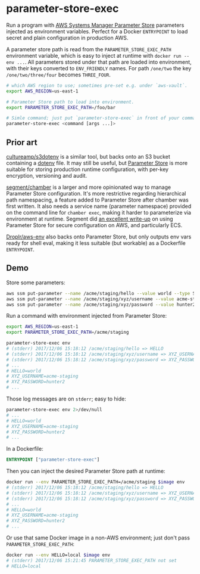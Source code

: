 # parameter-store-exec

Run a program with [AWS Systems Manager Parameter Store][ssmps] parameters injected as environment variables. Perfect for a Docker `ENTRYPOINT` to load secret and plain configuration in production AWS.

A parameter store path is read from the `PARAMETER_STORE_EXEC_PATH` environment variable, which is easy to inject at runtime with `docker run --env ...`. All parameters stored under that path are loaded into environment, with their keys converted to `ENV_FRIENDLY` names. For path `/one/two` the key `/one/two/three/four` becomes `THREE_FOUR`.

```sh
# which AWS region to use; sometimes pre-set e.g. under `aws-vault`.
export AWS_REGION=us-east-1

# Parameter Store path to load into environment.
export PARAMETER_STORE_EXEC_PATH=/foo/bar

# Simle command; just put `parameter-store-exec` in front of your command:
parameter-store-exec <command [args ...]>
```

## Prior art

[cultureamp/s3dotenv][s3dotenv] is a similar tool, but backs onto an S3 bucket containing a [dotenv][godotenv] file. It may still be useful, but [Parameter Store][ssmps] is more suitable for storing production runtime configuration, with per-key encryption, versioning and audit.

[segment/chamber][chamber] is a larger and more opinionated way to manage Parameter Store configuration. It's more restrictive regarding hierarchical path namespacing, a feature added to Parameter Store after chamber was first written.  It also needs a service name (parameter namespace) provided on the command line for `chamber exec`, making it harder to parameterize via environment at runtime. Segment did [an excellent write-up][segment-blog] on using Parameter Store for secure configuration on AWS, and particularly ECS.

[Droplr/aws-env][aws-env] also backs onto Parameter Store, but only outputs env vars ready for shell eval, making it less suitable (but workable) as a Dockerfile `ENTRYPOINT`.

## Demo

Store some parameters:

```sh
aws ssm put-parameter --name /acme/staging/hello --value world --type String
aws ssm put-parameter --name /acme/staging/xyz/username --value acme-staging --type String
aws ssm put-parameter --name /acme/staging/xyz/password --value hunter2 --type SecureString
```

Run a command with environment injected from Parameter Store:

```sh
export AWS_REGION=us-east-1
export PARAMETER_STORE_EXEC_PATH=/acme/staging

parameter-store-exec env
# (stderr) 2017/12/06 15:18:12 /acme/staging/hello => HELLO
# (stderr) 2017/12/06 15:18:12 /acme/staging/xyz/username => XYZ_USERNAME
# (stderr) 2017/12/06 15:18:12 /acme/staging/xyz/password => XYZ_PASSWORD
# ...
# HELLO=world
# XYZ_USERNAME=acme-staging
# XYZ_PASSWORD=hunter2
# ...
```

Those log messages are on `stderr`; easy to hide:

```sh
parameter-store-exec env 2>/dev/null
# ...
# HELLO=world
# XYZ_USERNAME=acme-staging
# XYZ_PASSWORD=hunter2
# ...
```

In a Dockerfile:

```Dockerfile
ENTRYPOINT ["parameter-store-exec"]
```

Then you can inject the desired Parameter Store path at runtime:

```sh
docker run --env PARAMETER_STORE_EXEC_PATH=/acme/staging $image env
# (stderr) 2017/12/06 15:18:12 /acme/staging/hello => HELLO
# (stderr) 2017/12/06 15:18:12 /acme/staging/xyz/username => XYZ_USERNAME
# (stderr) 2017/12/06 15:18:12 /acme/staging/xyz/password => XYZ_PASSWORD
# ...
# HELLO=world
# XYZ_USERNAME=acme-staging
# XYZ_PASSWORD=hunter2
# ...
```

Or use that same Docker image in a non-AWS environment; just don't pass `PARAMETER_STORE_EXEC_PATH`:

```sh
docker run --env HELLO=local $image env
# (stderr) 2017/12/06 15:21:45 PARAMETER_STORE_EXEC_PATH not set
# HELLO=local
```

[aws-env]: https://github.com/Droplr/aws-env
[chamber]: https://github.com/segmentio/chamber
[godotenv]: https://github.com/joho/godotenv
[s3dotenv]: https://github.com/cultureamp/s3dotenv
[segment-blog]: https://segment.com/blog/the-right-way-to-manage-secrets/
[ssmps]: http://docs.aws.amazon.com/systems-manager/latest/userguide/systems-manager-paramstore.html
